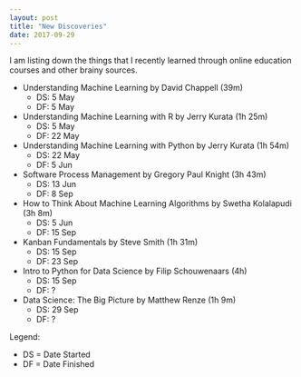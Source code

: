 ```yaml
---
layout: post
title: "New Discoveries"
date: 2017-09-29
---
```


I am listing down the things that I recently learned through online education courses and other brainy sources.

* Understanding Machine Learning by David Chappell (39m)
	* DS: 5 May
	* DF: 5 May
* Understanding Machine Learning with R by Jerry Kurata (1h 25m)
	* DS: 5 May
	* DF: 22 May
* Understanding Machine Learning with Python by Jerry Kurata (1h 54m)
	* DS: 22 May
	* DF: 5 Jun
* Software Process Management by Gregory Paul Knight (3h 43m)
	* DS: 13 Jun
	* DF: 8 Sep
* How to Think About Machine Learning Algorithms by Swetha Kolalapudi (3h 8m)
	* DS: 5 Jun
	* DF: 15 Sep
* Kanban Fundamentals by Steve Smith (1h 31m)
	* DS: 15 Sep
	* DF: 23 Sep
* Intro to Python for Data Science by Filip Schouwenaars (4h)
	* DS: 15 Sep
	* DF: ?
* Data Science: The Big Picture by Matthew Renze (1h 9m)
	* DS: 29 Sep
	* DF: ?

Legend:
* DS = Date Started
* DF = Date Finished
